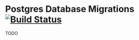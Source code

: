 # Postgres Database Migrations [![Build Status](https://travis-ci.org/rimantas-cernauskas/pgmigrations.svg?branch=master)](https://travis-ci.org/rimantas-cernauskas/pgmigrations)
TODO
